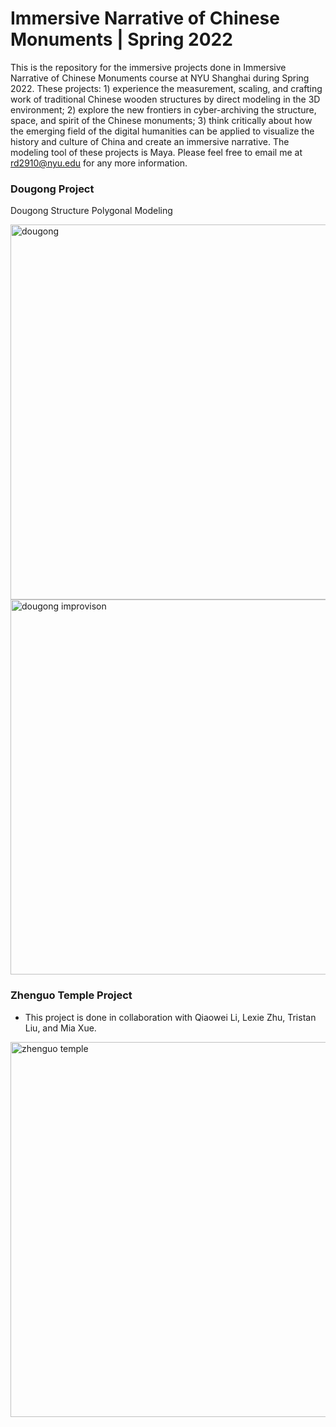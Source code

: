 # Immersive Narrative of Chinese Monuments | Spring 2022
This is the repository for the immersive projects done in Immersive Narrative of Chinese Monuments course at NYU Shanghai during Spring 2022. These projects: 1) experience the measurement, scaling, and crafting work of traditional Chinese wooden structures by direct modeling in the 3D environment; 2) explore the new frontiers in cyber-archiving the structure, space, and spirit of the Chinese monuments; 3) think critically about how the emerging field of the digital humanities can be applied to visualize the history and culture of China and create an immersive narrative. The modeling tool of these projects is Maya. Please feel free to email me at rd2910@nyu.edu for any more information.

### Dougong Project
Dougong Structure Polygonal Modeling

<img width="600" alt="dougong" src="https://github.com/ruoheng-du/chinese-monuments-modeling/raw/main/assets/dougong.png">

<img width="600" alt="dougong improvison" src="https://github.com/ruoheng-du/chinese-monuments-modeling/raw/main/assets/dougong improvison.png">


### Zhenguo Temple Project
* This project is done in collaboration with Qiaowei Li, Lexie Zhu, Tristan Liu, and Mia Xue.

<img width="600" alt="zhenguo temple" src="https://github.com/ruoheng-du/chinese-monuments-modeling/raw/main/assets/zhenguo temple.png">

